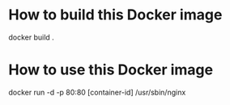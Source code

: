 # How to build this Docker image
docker build .

# How to use this Docker image

docker run -d -p 80:80 [container-id] /usr/sbin/nginx
